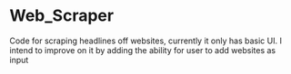 # Web_Scraper
Code for scraping headlines off websites, currently it only has basic UI. 
I intend to improve on it by adding the ability for user to add websites as input
